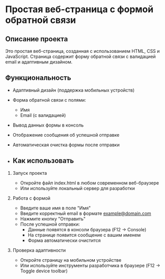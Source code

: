 # Простая веб-страница с формой обратной связи
## Описание проекта
Это простая веб-страница, созданная с использованием HTML, CSS и JavaScript. Страница содержит форму обратной связи с валидацией email и адаптивным дизайном.

## Функциональность
- Адаптивный дизайн (поддержка мобильных устройств)
- Форма обратной связи с полями:
  - Имя
  - Email (с валидацией)
- Вывод данных формы в консоль
- Отображение сообщения об успешной отправке
- Автоматическая очистка формы после отправки

- ## Как использовать
1. Запуск проекта
   
   - Откройте файл index.html в любом современном веб-браузере
   - Или используйте локальный сервер для разработки
2. Работа с формой
   
   - Введите ваше имя в поле "Имя"
   - Введите корректный email в формате example@domain.com
   - Нажмите кнопку "Отправить"
   - После успешной отправки:
     - Данные появятся в консоли браузера (F12 -> Console)
     - На странице появится сообщение с вашим именем
     - Форма автоматически очистится
3. Проверка адаптивности
   
   - Откройте страницу на мобильном устройстве
   - Или используйте инструменты разработчика в браузере (F12 -> Toggle device toolbar)
